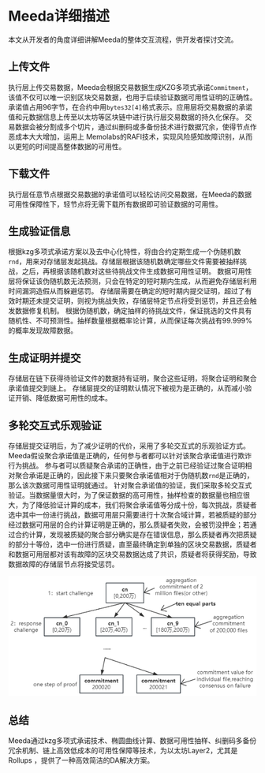 # Meeda详细描述

本文从开发者的角度详细讲解Meeda的整体交互流程，供开发者探讨交流。

## 上传文件

执行层上传交易数据，Meeda会根据交易数据生成KZG多项式承诺`Commitment`，该值不仅可以唯一识别区块交易数据，也用于后续验证数据可用性证明的正确性。承诺值占用96字节，在合约中用`bytes32[4]`格式表示。应用层将交易数据的承诺值和元数据信息上传至以太坊等区块链中进行执行层交易数据的持久化保存。
交易数据会被分割成多个切片，通过纠删码或多备份技术进行数据冗余，使得节点作恶成本大大增加，运用上 Memolabs的RAFI技术，实现风险感知故障识别，从而以更短的时间提高整体数据的可用性。

## 下载文件

执行层任意节点根据交易数据的承诺值可以轻松访问交易数据，在Meeda的数据可用性保障性下，轻节点将无需下载所有数据即可验证数据的可用性。

## 生成验证信息

根据kzg多项式承诺方案以及去中心化特性，将由合约定期生成一个伪随机数`rnd`，用来对存储层发起挑战。存储层根据该随机数确定哪些文件需要被抽样挑战，之后，再根据该随机数对这些待挑战文件生成数据可用性证明。
数据可用性层将保证该伪随机数无法预测，只会在特定的短时期内生成，从而避免存储层利用时间漏洞造假从而躲避惩罚。
存储层需要在确定的短时期内提交证明，超过了有效时期还未提交证明，则视为挑战失败，存储层特定节点将受到惩罚，并且还会触发数据修复机制。
根据伪随机数，确定抽样的待挑战文件，保证挑选的文件具有随机性、不可预测性。抽样数量根据概率论计算，从而保证每次挑战有99.999%的概率发现故障数据。

## 生成证明并提交

存储层在链下获得待验证文件的数据持有证明，聚合这些证明，将聚合证明和聚合承诺值提交到链上。
存储层提交的证明默认情况下被视为是正确的，从而减小验证开销、降低数据可用性的成本。

## 多轮交互式乐观验证

存储层提交证明后，为了减少证明的代价，采用了多轮交互式的乐观验证方式。Meeda假设聚合承诺值是正确的，任何参与者都可以针对该聚合承诺值进行欺诈行为挑战。
参与者可以质疑聚合承诺的正确性，由于之前已经验证过聚合证明相对聚合承诺是正确的，因此接下来只要聚合承诺值相对于伪随机数`rnd`是正确的，那么该次数据可用性证明就通过。
针对聚合承诺值的验证，我们采取多轮交互式验证。当数据量很大时，为了保证数据的高可用性，抽样检查的数据量也相应很大，为了降低验证计算的成本，我们将聚合承诺值等分成十份，每次挑战，质疑者选中其中一份进行挑战，数据可用层只需要进行十次聚合域计算，若被质疑的部分经过数据可用层的合约计算证明是正确的，那么质疑者失败，会被罚没押金；若通过合约计算，发现被质疑的聚合部分确实是存在错误信息，那么质疑者再次把质疑的部分十等份，选中一份进行质疑，直至最终确定到单独的区块交易数据，质疑者和数据可用层都对该有故障的区块交易数据达成了共识，质疑者将获得奖励，导致数据故障的存储层节点将接受惩罚。

<img src="../../images/onestepproof.png" title="" alt="" data-align="center">

## 总结

Meeda通过kzg多项式承诺技术、椭圆曲线计算、数据可用性抽样、纠删码多备份冗余机制、链上高效低成本的可用性保障等技术，为以太坊Layer2，尤其是Rollups ，提供了一种高效简洁的DA解决方案。
